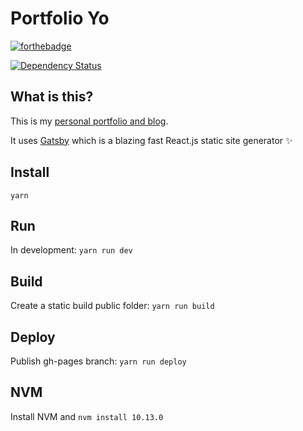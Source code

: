 # Portfolio Yo

[![forthebadge](http://forthebadge.com/images/badges/contains-cat-gifs.svg)](http://forthebadge.com)

[![Dependency Status](https://david-dm.org/livingincircuits/portfolio.svg)](https://david-dm.org/livingincircuits/portfolio)

## What is this?

This is my [personal portfolio and blog](http://www.livingincircuits.co.uk). 

It uses [Gatsby](https://github.com/gatsbyjs/gatsby) which is a blazing fast React.js static site generator :sparkles:

## Install
`yarn`

## Run
In development: `yarn run dev`

## Build
Create a static build public folder: `yarn run build`

## Deploy
Publish gh-pages branch: `yarn run deploy`


## NVM
Install NVM and `nvm install 10.13.0`
